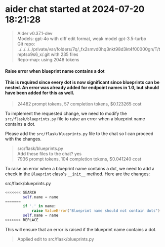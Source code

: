 
# aider chat started at 2024-07-20 18:21:28

> Aider v0.37.1-dev  
> Models: gpt-4o with diff edit format, weak model gpt-3.5-turbo  
> Git repo: ../../../../private/var/folders/7q/_fx2smvd0hq3nkt98d3kt4f00000gn/T/tmptso9s6_x/.git with 235 files  
> Repo-map: using 2048 tokens  

#### Raise error when blueprint name contains a dot  
#### This is required since every dot is now significant since blueprints can be nested. An error was already added for endpoint names in 1.0, but should have been added for this as well.  
> 24482 prompt tokens, 57 completion tokens, $0.123265 cost  

To implement the requested change, we need to modify the `src/flask/blueprints.py` file to raise an error when a blueprint name contains a dot.

Please add the `src/flask/blueprints.py` file to the chat so I can proceed with the changes.

> src/flask/blueprints.py  
> Add these files to the chat? yes  
> 7936 prompt tokens, 104 completion tokens, $0.041240 cost  

To raise an error when a blueprint name contains a dot, we need to add a check in the `Blueprint` class's `__init__` method. Here are the changes:

src/flask/blueprints.py
```python
<<<<<<< SEARCH
        self.name = name
=======
        if '.' in name:
            raise ValueError("Blueprint name should not contain dots")
        self.name = name
>>>>>>> REPLACE
```

This will ensure that an error is raised if the blueprint name contains a dot.

> Applied edit to src/flask/blueprints.py  
